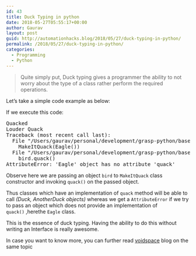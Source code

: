 ```yaml
---
id: 43
title: Duck Typing in python
date: 2018-05-27T05:55:17+00:00
author: Gaurav
layout: post
guid: http://automationhacks.blog/2018/05/27/duck-typing-in-python/
permalink: /2018/05/27/duck-typing-in-python/
categories:
  - Programming
  - Python
---
```

<blockquote class="wp-block-quote">
  <p>
    Quite simply put, Duck typing gives a programmer the ability to not worry about the type of a class rather perform the required operations.
  </p>
</blockquote>

Let&#8217;s take a simple code example as below:<figure class="wp-block-embed is-type-rich">

<div class="wp-block-embed__wrapper">
  <div class="gist-oembed" data-gist="f82126b921e80519c9fb19d95f6556e7.json" data-ts="8">
  </div>
</div></figure> 

If we execute this code:

<pre class="wp-block-preformatted">Quacked<br />Louder Quack<br />Traceback (most recent call last):<br />  File "/Users/gaurav/personal/development/grasp-python/base/advanced/duck_typing.py", line 33, in &lt;module&gt;<br />    MakeItQuack(Eagle())<br />  File "/Users/gaurav/personal/development/grasp-python/base/advanced/duck_typing.py", line 29, in __init__<br />    bird.quack()<br />AttributeError: 'Eagle' object has no attribute 'quack'</pre>

Observe here we are passing an object `bird` to `MakeItQuack` class constructor and invoking `quack()` on the passed object.

Thus classes which have an implementation of `quack` method will be able to call _(Duck, AnotherDuck objects)_ whereas we get a `AttributeError` if we try to pass an object which does not provide an implementation of `quack()`&nbsp;,herethe `Eagle` class.

This is the essence of duck typing. Having the ability to do this without writing an Interface is really awesome.

In case you want to know more, you can further read [voidspace](http://www.voidspace.org.uk/python/articles/duck_typing.shtml[/embed) blog on the same topic